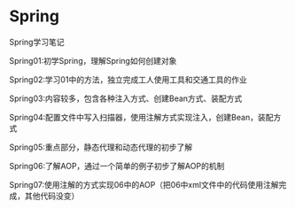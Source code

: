 # Spring
Spring学习笔记

Spring01:初学Spring，理解Spring如何创建对象

Spring02:学习01中的方法，独立完成工人使用工具和交通工具的作业

Spring03:内容较多，包含各种注入方式、创建Bean方式、装配方式

Spring04:配置文件中写入扫描器，使用注解方式实现注入，创建Bean，装配方式

Spring05:重点部分，静态代理和动态代理的初步了解

Spring06:了解AOP，通过一个简单的例子初步了解AOP的机制

Spring07:使用注解的方式实现06中的AOP（把06中xml文件中的代码使用注解完成，其他代码没变）
